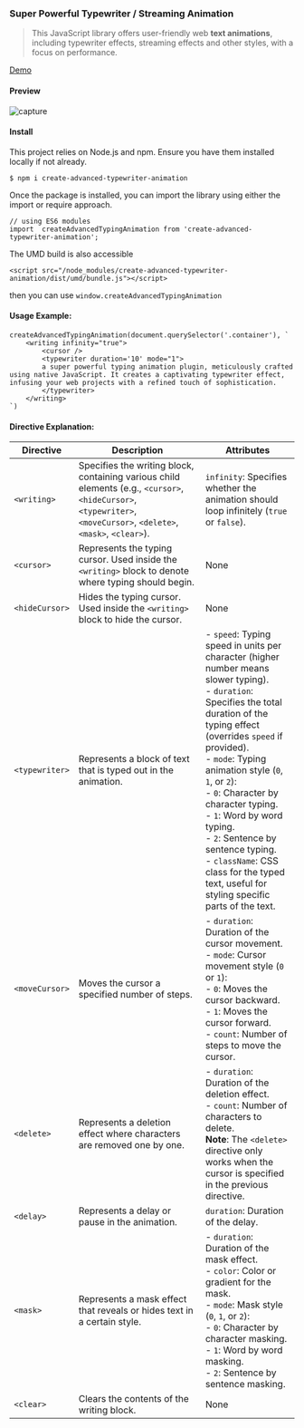 ### Super Powerful Typewriter / Streaming Animation


> This JavaScript library offers user-friendly web **text animations**, including typewriter effects, streaming effects and other styles, with a focus on performance. 

[Demo](https://create-advanced-typewriter-animation.vercel.app/) 


#### Preview

![capture](https://github.com/wengcan/create-advanced-typewriter-animation/assets/4007458/fdee2a85-da55-47a1-96cd-7459b835e13c)

#### Install

This project relies on Node.js and npm. Ensure you have them installed locally if not already.

```
$ npm i create-advanced-typewriter-animation
```

Once the package is installed, you can import the library using either the import or require approach.
```
// using ES6 modules
import  createAdvancedTypingAnimation from 'create-advanced-typewriter-animation';
```
The UMD build is also accessible

```
<script src="/node_modules/create-advanced-typewriter-animation/dist/umd/bundle.js"></script>
```
then you can use `window.createAdvancedTypingAnimation`



#### Usage Example:
```
createAdvancedTypingAnimation(document.querySelector('.container'), `
    <writing infinity="true">
        <cursor />
        <typewriter duration='10' mode="1">
        a super powerful typing animation plugin, meticulously crafted using native JavaScript. It creates a captivating typewriter effect, infusing your web projects with a refined touch of sophistication.
        </typewriter>
    </writing>
`)
```

#### Directive Explanation:

| Directive    | Description                                                                                   | Attributes                                                              |
| ------------ | --------------------------------------------------------------------------------------------- | ------------------------------------------------------------------------ |
| `<writing>`  | Specifies the writing block, containing various child elements (e.g., `<cursor>`, `<hideCursor>`, `<typewriter>`, `<moveCursor>`, `<delete>`, `<mask>`, `<clear>`). | `infinity`: Specifies whether the animation should loop infinitely (`true` or `false`). |
| `<cursor>`   | Represents the typing cursor. Used inside the `<writing>` block to denote where typing should begin. | None                                                                     |
| `<hideCursor>` | Hides the typing cursor. Used inside the `<writing>` block to hide the cursor. | None                                                                     |
| `<typewriter>` | Represents a block of text that is typed out in the animation.                              | - `speed`: Typing speed in units per character (higher number means slower typing). <br> - `duration`: Specifies the total duration of the typing effect (overrides `speed` if provided). <br> - `mode`: Typing animation style (`0`, `1`, or `2`): <br>     - `0`: Character by character typing. <br>     - `1`: Word by word typing. <br>     - `2`: Sentence by sentence typing. <br> - `className`: CSS class for the typed text, useful for styling specific parts of the text. |
| `<moveCursor>` | Moves the cursor a specified number of steps. | - `duration`: Duration of the cursor movement. <br> - `mode`: Cursor movement style (`0` or `1`): <br>     - `0`: Moves the cursor backward. <br>     - `1`: Moves the cursor forward. <br> - `count`: Number of steps to move the cursor. |
| `<delete>`   | Represents a deletion effect where characters are removed one by one. | - `duration`: Duration of the deletion effect. <br> - `count`: Number of characters to delete. <br> **Note**: The `<delete>` directive only works when the cursor is specified in the previous directive. |
| `<delay>`    | Represents a delay or pause in the animation.                                                | `duration`: Duration of the delay. |
| `<mask>`     | Represents a mask effect that reveals or hides text in a certain style.                     | - `duration`: Duration of the mask effect. <br> - `color`: Color or gradient for the mask. <br> - `mode`: Mask style (`0`, `1`, or `2`): <br>     - `0`: Character by character masking. <br>     - `1`: Word by word masking. <br>     - `2`: Sentence by sentence masking. |
| `<clear>`    | Clears the contents of the writing block. | None |

